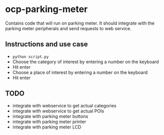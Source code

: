 ocp-parking-meter
===================
Contains code that will run on parking meter. It should integrate with the parking meter peripherals and send requests to web service.

## Instructions and use case
- `python script.py` 
- Choose the category of interest by entering a number on the keyboard
- Hit enter
- Choose a place of interest by entering a number on the keyboard
- Hit enter

## TODO
- integrate with webservice to get actual categories
- integrate with webservice to get actual POIs
- integrate with parking meter buttons
- integrate with parking meter printer
- integrate with parking meter LCD